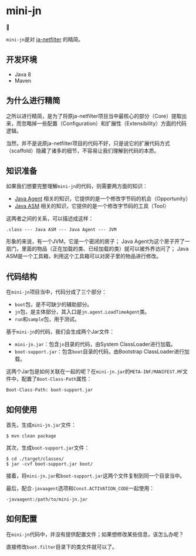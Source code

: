 # mini-jn

:bug:

`mini-jn`是对 [ja-netfilter](https://github.com/ja-netfilter/ja-netfilter) 的精简。

## 开发环境

- Java 8
- Maven

## 为什么进行精简

之所以进行精简，是为了将原ja-netfilter项目当中最核心的部分（Core）提取出来，而忽略掉一些配置（Configuration）和扩展性（Extensibility）方面的代码逻辑。

当然，并不是说原ja-netfilter项目的代码不好，只是说它的扩展代码方式（scaffold）隐藏了诸多的细节，不容易让我们理解到代码的本质。

## 知识准备

如果我们想要完整理解`mini-jn`的代码，则需要两方面的知识：

- [Java Agent](https://ke.qq.com/course/4335150) 相关的知识，它提供的是一个修改字节码的机会（Opportunity）
- [Java ASM](https://gitee.com/lsieun/learn-java-asm) 相关的知识，它提供的是一个修改字节码的工具（Tool）

这两者之间的关系，可以描述成这样：

```text
.class --- Java ASM --- Java Agent --- JVM
```

形象的来说，有一个JVM，它是一个密闭的房子；
Java Agent为这个房子开了一扇门，里面的物品（正在加载的类、已经加载的类）就可以被外界访问了；
Java ASM是一个工具箱，利用这个工具箱可以对房子里的物品进行修改。

## 代码结构

在`mini-jn`项目当中，代码分成了三个部分：

- `boot`包，是不可缺少的辅助部分。
- `jn`包，是主体部分，其入口是`jn.agent.LoadTimeAgent`类。
- `run`和`sample`包，用于测试。

基于`mini-jn`的代码，我们会生成两个Jar文件：

- `mini-jn.jar`：包含`jn`目录的代码，由System ClassLoader进行加载。
- `boot-support.jar`：包含`boot`目录的代码，由Bootstrap ClassLoader进行加载。

这两个Jar包是如何关联在一起的呢？在`mini-jn.jar`的`META-INF/MANIFEST.MF`文件中，配置了`Boot-Class-Path`属性：

```text
Boot-Class-Path: boot-support.jar
```

## 如何使用

首先，生成`mini-jn.jar`文件：

```text
$ mvn clean package
```

其次，生成`boot-support.jar`文件：

```text
$ cd ./target/classes/
$ jar -cvf boot-support.jar boot/
```

接着，将`mini-jn.jar`和`boot-support.jar`这两个文件复制到同一个目录当中。

最后，配合`-javaagent`选项和`Const.ACTIVATION_CODE`一起使用：

```text
-javaagent:/path/to/mini-jn.jar
```

## 如何配置

在`mini-jn`代码中，并没有提供配置文件；如果想修改某些信息，该怎么办呢？

直接修改`boot.filter`目录下的类文件就可以了。
